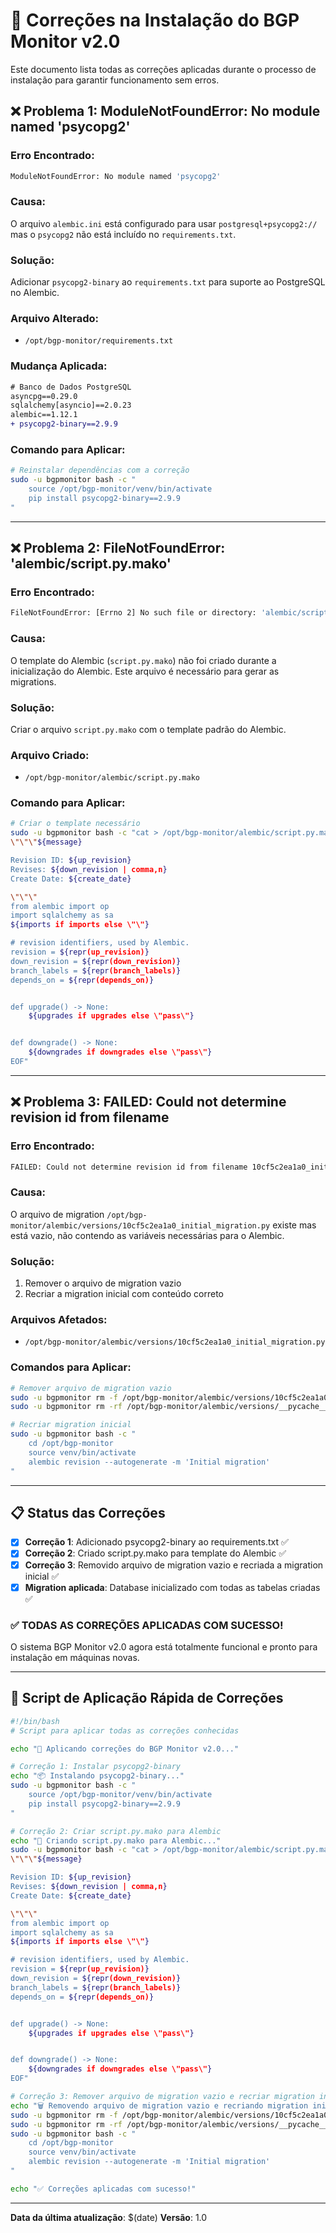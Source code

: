 # 🔧 Correções na Instalação do BGP Monitor v2.0

Este documento lista todas as correções aplicadas durante o processo de instalação para garantir funcionamento sem erros.

## ❌ Problema 1: ModuleNotFoundError: No module named 'psycopg2'

### **Erro Encontrado:**
```bash
ModuleNotFoundError: No module named 'psycopg2'
```

### **Causa:**
O arquivo `alembic.ini` está configurado para usar `postgresql+psycopg2://` mas o `psycopg2` não está incluído no `requirements.txt`.

### **Solução:**
Adicionar `psycopg2-binary` ao `requirements.txt` para suporte ao PostgreSQL no Alembic.

### **Arquivo Alterado:**
- `/opt/bgp-monitor/requirements.txt`

### **Mudança Aplicada:**
```diff
# Banco de Dados PostgreSQL
asyncpg==0.29.0
sqlalchemy[asyncio]==2.0.23
alembic==1.12.1
+ psycopg2-binary==2.9.9
```

### **Comando para Aplicar:**
```bash
# Reinstalar dependências com a correção
sudo -u bgpmonitor bash -c "
    source /opt/bgp-monitor/venv/bin/activate
    pip install psycopg2-binary==2.9.9
"
```

---

## ❌ Problema 2: FileNotFoundError: 'alembic/script.py.mako'

### **Erro Encontrado:**
```bash
FileNotFoundError: [Errno 2] No such file or directory: 'alembic/script.py.mako'
```

### **Causa:**
O template do Alembic (`script.py.mako`) não foi criado durante a inicialização do Alembic. Este arquivo é necessário para gerar as migrations.

### **Solução:**
Criar o arquivo `script.py.mako` com o template padrão do Alembic.

### **Arquivo Criado:**
- `/opt/bgp-monitor/alembic/script.py.mako`

### **Comando para Aplicar:**
```bash
# Criar o template necessário
sudo -u bgpmonitor bash -c "cat > /opt/bgp-monitor/alembic/script.py.mako << 'EOF'
\"\"\"${message}

Revision ID: ${up_revision}
Revises: ${down_revision | comma,n}
Create Date: ${create_date}

\"\"\"
from alembic import op
import sqlalchemy as sa
${imports if imports else \"\"}

# revision identifiers, used by Alembic.
revision = ${repr(up_revision)}
down_revision = ${repr(down_revision)}
branch_labels = ${repr(branch_labels)}
depends_on = ${repr(depends_on)}


def upgrade() -> None:
    ${upgrades if upgrades else \"pass\"}


def downgrade() -> None:
    ${downgrades if downgrades else \"pass\"}
EOF"
```

---

## ❌ Problema 3: FAILED: Could not determine revision id from filename

### **Erro Encontrado:**
```bash
FAILED: Could not determine revision id from filename 10cf5c2ea1a0_initial_migration.py. Be sure the 'revision' variable is declared inside the script
```

### **Causa:**
O arquivo de migration `/opt/bgp-monitor/alembic/versions/10cf5c2ea1a0_initial_migration.py` existe mas está vazio, não contendo as variáveis necessárias para o Alembic.

### **Solução:**
1. Remover o arquivo de migration vazio
2. Recriar a migration inicial com conteúdo correto

### **Arquivos Afetados:**
- `/opt/bgp-monitor/alembic/versions/10cf5c2ea1a0_initial_migration.py`

### **Comandos para Aplicar:**
```bash
# Remover arquivo de migration vazio
sudo -u bgpmonitor rm -f /opt/bgp-monitor/alembic/versions/10cf5c2ea1a0_initial_migration.py
sudo -u bgpmonitor rm -rf /opt/bgp-monitor/alembic/versions/__pycache__

# Recriar migration inicial
sudo -u bgpmonitor bash -c "
    cd /opt/bgp-monitor
    source venv/bin/activate
    alembic revision --autogenerate -m 'Initial migration'
"
```

---

## 📋 Status das Correções

- [x] **Correção 1**: Adicionado psycopg2-binary ao requirements.txt ✅
- [x] **Correção 2**: Criado script.py.mako para template do Alembic ✅
- [x] **Correção 3**: Removido arquivo de migration vazio e recriada a migration inicial ✅
- [x] **Migration aplicada**: Database inicializado com todas as tabelas criadas ✅

### ✅ **TODAS AS CORREÇÕES APLICADAS COM SUCESSO!**

O sistema BGP Monitor v2.0 agora está totalmente funcional e pronto para instalação em máquinas novas.

---

## 🔄 Script de Aplicação Rápida de Correções

```bash
#!/bin/bash
# Script para aplicar todas as correções conhecidas

echo "🔧 Aplicando correções do BGP Monitor v2.0..."

# Correção 1: Instalar psycopg2-binary
echo "📦 Instalando psycopg2-binary..."
sudo -u bgpmonitor bash -c "
    source /opt/bgp-monitor/venv/bin/activate
    pip install psycopg2-binary==2.9.9
"

# Correção 2: Criar script.py.mako para Alembic
echo "📂 Criando script.py.mako para Alembic..."
sudo -u bgpmonitor bash -c "cat > /opt/bgp-monitor/alembic/script.py.mako << 'EOF'
\"\"\"${message}

Revision ID: ${up_revision}
Revises: ${down_revision | comma,n}
Create Date: ${create_date}

\"\"\"
from alembic import op
import sqlalchemy as sa
${imports if imports else \"\"}

# revision identifiers, used by Alembic.
revision = ${repr(up_revision)}
down_revision = ${repr(down_revision)}
branch_labels = ${repr(branch_labels)}
depends_on = ${repr(depends_on)}


def upgrade() -> None:
    ${upgrades if upgrades else \"pass\"}


def downgrade() -> None:
    ${downgrades if downgrades else \"pass\"}
EOF"

# Correção 3: Remover arquivo de migration vazio e recriar migration inicial
echo "🗑️ Removendo arquivo de migration vazio e recriando migration inicial..."
sudo -u bgpmonitor rm -f /opt/bgp-monitor/alembic/versions/10cf5c2ea1a0_initial_migration.py
sudo -u bgpmonitor rm -rf /opt/bgp-monitor/alembic/versions/__pycache__
sudo -u bgpmonitor bash -c "
    cd /opt/bgp-monitor
    source venv/bin/activate
    alembic revision --autogenerate -m 'Initial migration'
"

echo "✅ Correções aplicadas com sucesso!"
```

---

**Data da última atualização**: $(date)
**Versão**: 1.0
